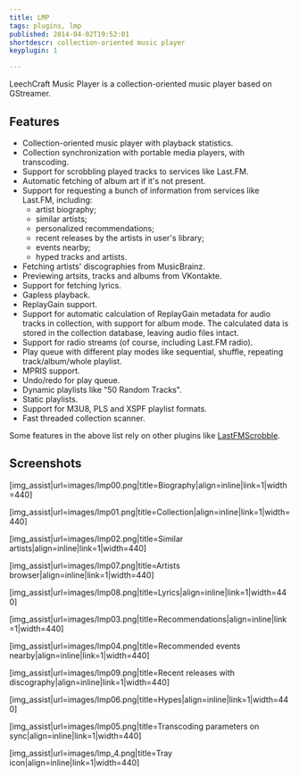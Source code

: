```yaml
---
title: LMP
tags: plugins, lmp
published: 2014-04-02T19:52:01
shortdescr: collection-oriented music player
keyplugin: 1

---
```


LeechCraft Music Player is a collection-oriented music player based on
GStreamer.

Features
--------

-   Collection-oriented music player with playback statistics.
-   Collection synchronization with portable media players,
    with transcoding.
-   Support for scrobbling played tracks to services like Last.FM.
-   Automatic fetching of album art if it's not present.
-   Support for requesting a bunch of information from services like
    Last.FM, including:
    -   artist biography;
    -   similar artists;
    -   personalized recommendations;
    -   recent releases by the artists in user's library;
    -   events nearby;
    -   hyped tracks and artists.
-   Fetching artists' discographies from MusicBrainz.
-   Previewing artsits, tracks and albums from VKontakte.
-   Support for fetching lyrics.
-   Gapless playback.
-   ReplayGain support.
-   Support for automatic calculation of ReplayGain metadata for audio
    tracks in collection, with support for album mode. The calculated
    data is stored in the collection database, leaving audio
    files intact.
-   Support for radio streams (of course, including Last.FM radio).
-   Play queue with different play modes like sequential, shuffle,
    repeating track/album/whole playlist.
-   MPRIS support.
-   Undo/redo for play queue.
-   Dynamic playlists like "50 Random Tracks".
-   Static playlists.
-   Support for M3U8, PLS and XSPF playlist formats.
-   Fast threaded collection scanner.

Some features in the above list rely on other plugins like
[LastFMScrobble](/plugins-lastfmscrobble).

Screenshots
-----------

\[img\_assist|url=images/lmp00.png|title=Biography|align=inline|link=1|width=440\]

\[img\_assist|url=images/lmp01.png|title=Collection|align=inline|link=1|width=440\]

\[img\_assist|url=images/lmp02.png|title=Similar artists|align=inline|link=1|width=440\]

\[img\_assist|url=images/lmp07.png|title=Artists browser|align=inline|link=1|width=440\]

\[img\_assist|url=images/lmp08.png|title=Lyrics|align=inline|link=1|width=440\]

\[img\_assist|url=images/lmp03.png|title=Recommendations|align=inline|link=1|width=440\]

\[img\_assist|url=images/lmp04.png|title=Recommended events nearby|align=inline|link=1|width=440\]

\[img\_assist|url=images/lmp09.png|title=Recent releases with
discography|align=inline|link=1|width=440\]

\[img\_assist|url=images/lmp06.png|title=Hypes|align=inline|link=1|width=440\]

\[img\_assist|url=images/lmp05.png|title=Transcoding parameters on sync|align=inline|link=1|width=440\]

\[img\_assist|url=images/lmp\_4.png|title=Tray icon|align=inline|link=1|width=440\]
